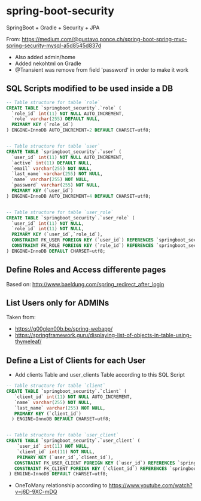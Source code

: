 # spring-boot-security
SpringBoot + Gradle + Security + JPA

From: https://medium.com/@gustavo.ponce.ch/spring-boot-spring-mvc-spring-security-mysql-a5d8545d837d

- Also added admin/home
- Added nekohtml on Gradle
- @Transient was remove from field 'password' in order to make it work

## SQL Scripts modified to be used inside a DB

```sql
-- Table structure for table `role`
CREATE TABLE `springboot_security`.`role` (
  `role_id` int(11) NOT NULL AUTO_INCREMENT,
  `role` varchar(255) DEFAULT NULL,
  PRIMARY KEY (`role_id`)
) ENGINE=InnoDB AUTO_INCREMENT=2 DEFAULT CHARSET=utf8;


-- Table structure for table `user`
CREATE TABLE `springboot_security`.`user` (
  `user_id` int(11) NOT NULL AUTO_INCREMENT,
  `active` int(11) DEFAULT NULL,
  `email` varchar(255) NOT NULL,
  `last_name` varchar(255) NOT NULL,
  `name` varchar(255) NOT NULL,
  `password` varchar(255) NOT NULL,
  PRIMARY KEY (`user_id`)
) ENGINE=InnoDB AUTO_INCREMENT=4 DEFAULT CHARSET=utf8;


-- Table structure for table `user_role`
CREATE TABLE `springboot_security`.`user_role` (
  `user_id` int(11) NOT NULL,
  `role_id` int(11) NOT NULL,
  PRIMARY KEY (`user_id`,`role_id`),
  CONSTRAINT FK_USER FOREIGN KEY (`user_id`) REFERENCES `springboot_security`.`user` (`user_id`),
  CONSTRAINT FK_ROLE FOREIGN KEY (`role_id`) REFERENCES `springboot_security`.`role` (`role_id`)
) ENGINE=InnoDB DEFAULT CHARSET=utf8;
```

## Define Roles and Access differente pages

Based on: http://www.baeldung.com/spring_redirect_after_login


## List Users only for ADMINs

Taken from:
- https://g00glen00b.be/spring-webapp/
- https://springframework.guru/displaying-list-of-objects-in-table-using-thymeleaf/


## Define a List of Clients for each User

- Add clients Table and user_clients Table according to this SQL Script

```sql
-- Table structure for table `client`
CREATE TABLE `springboot_security`.`client` (
   `client_id` int(11) NOT NULL AUTO_INCREMENT,
   `name` varchar(255) NOT NULL,
   `last_name` varchar(255) NOT NULL,
   PRIMARY KEY (`client_id`)
  ) ENGINE=InnoDB DEFAULT CHARSET=utf8;


-- Table structure for table `user_client`
CREATE TABLE `springboot_security`.`user_client` (
    `user_id` int(11) NOT NULL,
    `client_id` int(11) NOT NULL,
    PRIMARY KEY (`user_id`,`client_id`),
   CONSTRAINT FK_USER_CLIENT FOREIGN KEY (`user_id`) REFERENCES `springboot_security`.`user` (`user_id`),
   CONSTRAINT FK_CLIENT FOREIGN KEY (`client_id`) REFERENCES `springboot_security`.`client` (`client_id`)
 ) ENGINE=InnoDB DEFAULT CHARSET=utf8;
```
- OneToMany relationship according to https://www.youtube.com/watch?v=j6D-9XC-mDQ
